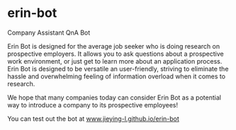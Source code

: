 # erin-bot

Company Assistant QnA Bot

Erin Bot is designed for the average job seeker who is doing research on prospective employers.
It allows you to ask questions about a prospective work environment, or just get to learn more about
an application process. Erin Bot is designed to be versatile an user-friendly, striving to eliminate
the hassle and overwhelming feeling of information overload when it comes to research.

We hope that many companies today can consider Erin Bot as a potential way to introduce a company to its
prospective employees!

You can test out the bot at www.jieying-l.github.io/erin-bot
